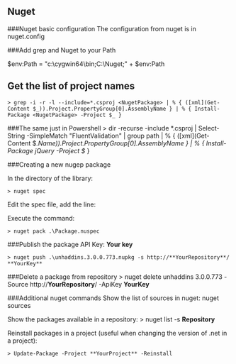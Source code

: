 Nuget
------

###Nuget basic configuration
The configuration from nuget is in nuget.config

###Add grep and Nuget to your Path

$env:Path = "c:\cygwin64\bin\;C:\Nuget;" + $env:Path

Get the list of project names
-----------------------------

    > grep -i -r -l --include=*.csproj <NugetPackage> | % { ([xml](Get-Content $_)).Project.PropertyGroup[0].AssemblyName } | % { Install-Package <NugetPackage> -Project $_ }


###The same just in Powershell
    > dir -recurse -include *.csproj | Select-String -SimpleMatch "FluentValidation" | group path | % { ([xml](Get-Content $_.Name)).Project.PropertyGroup[0].AssemblyName } | % { Install-Package jQuery -Project $_ }

###Creating a new nugep package

In the directory of the library:

    > nuget spec

Edit the spec file, add the line:

 <files>
     <file src="*.dll" target="lib"/>
 </files>

Execute the command:

    > nuget pack .\Package.nuspec


###Publish the package
API Key: **Your key**

    > nuget push .\unhaddins.3.0.0.773.nupkg -s http://**YourRepository**/ **YourKey**

###Delete a package from repository
    > nuget delete unhaddins 3.0.0.773 -Source http://**YourRepository**/ -ApiKey **YourKey**

###Additional nuget commands
Show the list of sources in nuget:
nuget sources

Show the packages available in a repository:
    > nuget list -s **Repository**

Reinstall packages in a project (useful when changing the version of .net in a
project):

    > Update-Package -Project **YourProject** -Reinstall
